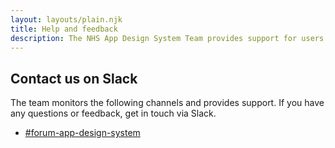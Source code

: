 ```yaml
---
layout: layouts/plain.njk
title: Help and feedback
description: The NHS App Design System Team provides support for users of the NHS App Design Resources. Contact us to ask for help or to provide feedback.
---
```


## Contact us on Slack

The team monitors the following channels and provides support. If you have any questions or feedback, get in touch via Slack.

- [#forum-app-design-system](https://nhsdigitalcorporate.enterprise.slack.com/archives/C06GY1LRP19)
